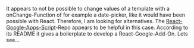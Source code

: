 It appears to not be possible to change values of a template with a onChange-Function of for example a date-picker, like it would have been possible with React. Therefore, I am looking for alternatives. The [React-Google-Apps-Script](https://github.com/enuchi/React-Google-Apps-Script)-Repo appears to be helpful in this case. According to its README it gives a boilerplate to develop a React-Google-Add-On. Lets see...
